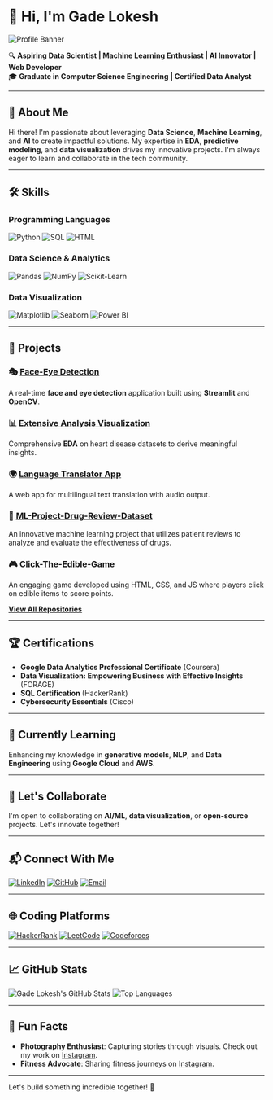 # 👋 Hi, I'm Gade Lokesh

![Profile Banner](![banner](https://github.com/user-attachments/assets/2ec0b7ce-4e6d-4691-adb7-3d54ac103b49)
)

🔍 **Aspiring Data Scientist | Machine Learning Enthusiast | AI Innovator | Web Developer**  
🎓 **Graduate in Computer Science Engineering | Certified Data Analyst**

---

## 🌟 **About Me**
Hi there! I'm passionate about leveraging **Data Science**, **Machine Learning**, and **AI** to create impactful solutions. My expertise in **EDA**, **predictive modeling**, and **data visualization** drives my innovative projects. I'm always eager to learn and collaborate in the tech community.

---

## 🛠️ **Skills**

### **Programming Languages**
![Python](https://img.shields.io/badge/Python-FFD43B?style=for-the-badge&logo=python&logoColor=darkgreen)
![SQL](https://img.shields.io/badge/SQL-336791?style=for-the-badge&logo=postgresql&logoColor=white)
![HTML](https://img.shields.io/badge/HTML5-E34F26?style=for-the-badge&logo=html5&logoColor=white)

### **Data Science & Analytics**
![Pandas](https://img.shields.io/badge/Pandas-150458?style=for-the-badge&logo=pandas&logoColor=white)
![NumPy](https://img.shields.io/badge/NumPy-013243?style=for-the-badge&logo=numpy&logoColor=white)
![Scikit-Learn](https://img.shields.io/badge/Scikit--Learn-F7931E?style=for-the-badge&logo=scikit-learn&logoColor=white)

### **Data Visualization**
![Matplotlib](https://img.shields.io/badge/Matplotlib-E34A86?style=for-the-badge&logo=matplotlib&logoColor=white)
![Seaborn](https://img.shields.io/badge/Seaborn-63DADA?style=for-the-badge&logo=seaborn&logoColor=white)
![Power BI](https://img.shields.io/badge/Power_BI-F2C811?style=for-the-badge&logo=power-bi&logoColor=black)

---

## 🚀 **Projects**

### 🎭 [Face-Eye Detection](https://github.com/gadelokesh/Face-Eye-Detection)
A real-time **face and eye detection** application built using **Streamlit** and **OpenCV**.

### 📊 [Extensive Analysis Visualization](https://github.com/gadelokesh/Extensive-Analysis-Visualization-in-Python)
Comprehensive **EDA** on heart disease datasets to derive meaningful insights.

### 🌍 [Language Translator App](https://github.com/gadelokesh/Language-Translator-App)
A web app for multilingual text translation with audio output.

### 🧠 [ML-Project-Drug-Review-Dataset](https://github.com/gadelokesh/ML-Project-Drug-Review-Dataset)
An innovative machine learning project that utilizes patient reviews to analyze and evaluate the effectiveness of drugs.

### 🎮 [Click-The-Edible-Game](https://github.com/gadelokesh/Click-The-Edible-Game)
An engaging game developed using HTML, CSS, and JS where players click on edible items to score points.

**[View All Repositories](https://github.com/gadelokesh?tab=repositories)**

---

## 🏆 **Certifications**
- **Google Data Analytics Professional Certificate** (Coursera)
- **Data Visualization: Empowering Business with Effective Insights** (FORAGE)
- **SQL Certification** (HackerRank)
- **Cybersecurity Essentials** (Cisco)

---

## 🌱 **Currently Learning**
Enhancing my knowledge in **generative models**, **NLP**, and **Data Engineering** using **Google Cloud** and **AWS**.

---

## 🤝 **Let's Collaborate**
I'm open to collaborating on **AI/ML**, **data visualization**, or **open-source** projects. Let's innovate together!

---

## 📬 **Connect With Me**
[![LinkedIn](https://img.shields.io/badge/LinkedIn-0A66C2?style=for-the-badge&logo=linkedin&logoColor=white)](https://www.linkedin.com/in/gade-lokesh-392844217/)
[![GitHub](https://img.shields.io/badge/GitHub-181717?style=for-the-badge&logo=github&logoColor=white)](https://github.com/gadelokesh)
[![Email](https://img.shields.io/badge/Email-D14836?style=for-the-badge&logo=gmail&logoColor=white)](mailto:gadelokeshp@gmail.com)

---

## 🌐 **Coding Platforms**
[![HackerRank](https://img.shields.io/badge/HackerRank-2EC866?style=for-the-badge&logo=hackerrank&logoColor=white)](https://www.hackerrank.com/gadelokesh)
[![LeetCode](https://img.shields.io/badge/LeetCode-FFA116?style=for-the-badge&logo=leetcode&logoColor=black)](https://leetcode.com/gadelokesh)
[![Codeforces](https://img.shields.io/badge/Codeforces-1F8ACB?style=for-the-badge&logo=codeforces&logoColor=white)](https://codeforces.com/profile/gadelokesh)

---

## 📈 **GitHub Stats**
![Gade Lokesh's GitHub Stats](https://github-readme-stats.vercel.app/api?username=gadelokesh&show_icons=true&theme=radical)
![Top Languages](https://github-readme-stats.vercel.app/api/top-langs/?username=gadelokesh&layout=compact&theme=radical)

---

## 🎉 **Fun Facts**
- **Photography Enthusiast**: Capturing stories through visuals. Check out my work on [Instagram](https://www.instagram.com/pixa_click/).
- **Fitness Advocate**: Sharing fitness journeys on [Instagram](https://www.instagram.com/beast_x_b).

---

Let's build something incredible together! 🚀
